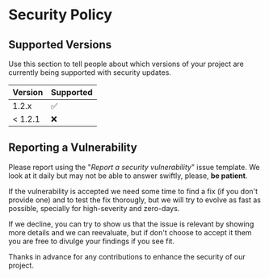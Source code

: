 # Security Policy

## Supported Versions

Use this section to tell people about which versions of your project are
currently being supported with security updates.

| Version | Supported          |
| ------- | ------------------ |
| 1.2.x   | :white_check_mark: |
| < 1.2.1 | :x:                |

## Reporting a Vulnerability

Please report using the "*Report a security vulnerability*" issue template.
We look at it daily but may not be able to answer swiftly, please, **be patient**.

If the vulnerability is accepted we need some time to find a fix (if you don't provide one) 
and to test the fix thorougly, but we will try to evolve as fast as possible, specially 
for high-severity and zero-days.

If we decline, you can try to show us that the issue is relevant by showing more details 
and we can reevaluate, but if don't choose to accept it them you are free to divulge your 
findings if you see fit.

Thanks in advance for any contributions to enhance the security of our project.

